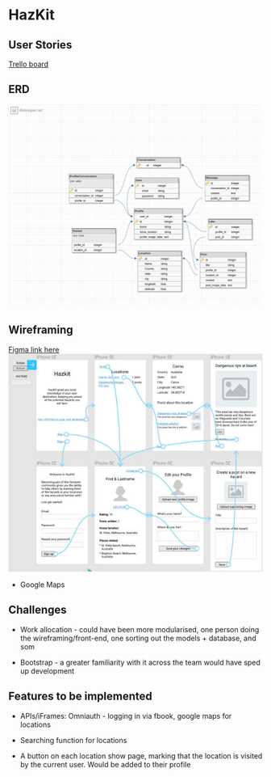 # HazKit

## User Stories

[Trello board](https://trello.com/b/RUE22nsZ/outdoor-adventuretour-hazard-app)


## ERD

![ERD](app/assets/images/hazkit.png)


## Wireframing

[Figma link here](https://www.figma.com/file/ZzK8wDqYHfflCzlaXwa94JZI/TourHazardApp)
![Wireframe](app/assets/images/hazkit_wireframe.jpg)


* Google Maps

## Challenges

* Work allocation - could have been more modularised, one person doing the wireframing/front-end, one sorting out the models + database, and som

* Bootstrap - a greater familiarity with it across the team would have sped up development

## Features to be implemented

* APIs/iFrames: Omniauth - logging in via fbook, google maps for locations

* Searching function for locations

* A button on each location show page, marking that the location is visited by the current user. Would be added to their profile